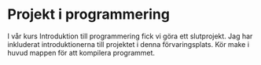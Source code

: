 # Projekt i programmering
I vår kurs Introduktion till programmering fick vi göra ett slutprojekt.
Jag har inkluderat introduktionerna till projektet i denna förvaringsplats.
Kör make i huvud mappen för att kompilera programmet.
